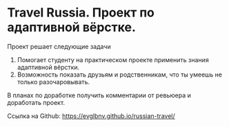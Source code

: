 # Travel Russia. Проект по адаптивной вёрстке.

Проект решает следующие задачи
1. Помогает студенту на практическом проекте применить знания адаптивной вёрстки.
2. Возможность показать друзьям и родственникам, что ты умеешь не только разочаровывать.

В планах по доработке получить комментарии от ревьюера и доработать проект.

Ссылка на Github: https://evglbnv.github.io/russian-travel/
